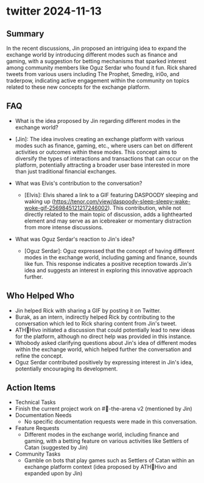 # twitter 2024-11-13

## Summary

In the recent discussions, Jin proposed an intriguing idea to expand the exchange world by introducing different modes
such as finance and gaming, with a suggestion for betting mechanisms that sparked interest among community members like
Oguz Serdar who found it fun. Rick shared tweets from various users including The Prophet, Smedlrg, iri0o, and
traderpow, indicating active engagement within the community on topics related to these new concepts for the exchange
platform.

## FAQ

- What is the idea proposed by Jin regarding different modes in the exchange world?
- [Jin]: The idea involves creating an exchange platform with various modes such as finance, gaming, etc., where users
  can bet on different activities or outcomes within these modes. This concept aims to diversify the types of
  interactions and transactions that can occur on the platform, potentially attracting a broader user base interested in
  more than just traditional financial exchanges.

- What was Elvis's contribution to the conversation?

    - [Elvis]: Elvis shared a link to a GIF featuring DASPOODY sleeping and waking
      up (https://tenor.com/view/daspoody-sleep-sleepy-wake-woke-gif-2569845121217246002). This contribution, while not
      directly related to the main topic of discussion, adds a lighthearted element and may serve as an icebreaker or
      momentary distraction from more intense discussions.

- What was Oguz Serdar's reaction to Jin's idea?
    - [Oguz Serdar]: Oguz expressed that the concept of having different modes in the exchange world, including gaming
      and finance, sounds like fun. This response indicates a positive reception towards Jin's idea and suggests an
      interest in exploring this innovative approach further.

## Who Helped Who

- Jin helped Rick with sharing a GIF by posting it on Twitter.
- Burak, as an intern, indirectly helped Rick by contributing to the conversation which led to Rick sharing content from Jin's tweet.
- ATH🥭Hivo initiated a discussion that could potentially lead to new ideas for the platform, although no direct help was provided in this instance.
- Whobody asked clarifying questions about Jin's idea of different modes within the exchange world, which helped further the conversation and refine the concept.
- Oguz Serdar contributed positively by expressing interest in Jin's idea, potentially encouraging its development.

## Action Items

- Technical Tasks
- Finish the current project work on #🤖-the-arena v2 (mentioned by Jin)
- Documentation Needs
    - No specific documentation requests were made in this conversation.
- Feature Requests
    - Different modes in the exchange world, including finance and gaming, with a betting feature on various activities
      like Settlers of Catan (suggested by Jin)
- Community Tasks
    - Gamble on bots that play games such as Settlers of Catan within an exchange platform context (idea proposed by
      ATH🥭Hivo and expanded upon by Jin)
